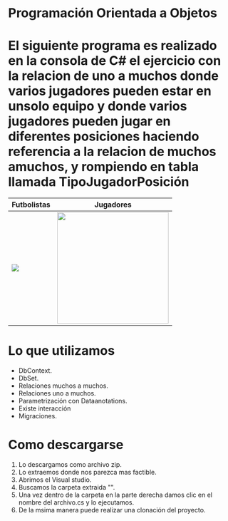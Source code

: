 # Programación Orientada a Objetos 

<h1>El siguiente programa   es realizado en la consola de   C#  el ejercicio con la relacion de uno a muchos  donde  varios jugadores pueden estar  en unsolo  equipo  y  donde varios jugadores pueden jugar en diferentes posiciones haciendo referencia a la relacion de muchos amuchos, y rompiendo en tabla  llamada TipoJugadorPosición</h1>


| Futbolistas | Jugadores |
| ------------ | ------------- |
| <img src="https://i.pinimg.com/736x/69/20/64/692064981d3fb4135b010af521384dfd.jpg"> | <img src="http://www.nkfu.com/wp-content/uploads/2011/05/futbol1.jpg" width="250"> |

 # Lo que utilizamos 
   <ul>  
<li>DbContext.</li> 
  <li>DbSet.</li> 
<li> Relaciones muchos a muchos.</li> 
<li>Relaciones uno a muchos.</li> 
<li>Parametrización con Dataanotations.</li> 
<li>Existe interacción</li> 
<li>Migraciones.</li> 
   
  </ul> 
 
 # Como descargarse
 
 <ol> 
<li> Lo descargamos como archivo zip.</li> 
<li>Lo extraemos donde nos parezca mas factible.</li> 
<li>Abrimos el Visual studio.</li> 
<li>Buscamos la carpeta extraida "".</li> 
<li>Una vez dentro de la carpeta en la parte derecha damos clic en el nombre del archivo.cs y lo ejecutamos.</li> 
<li>De la msima manera puede realizar una clonación  del proyecto.</li> 
  </ol> 

